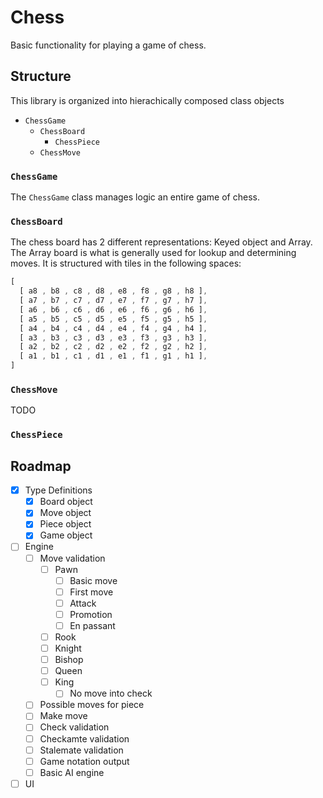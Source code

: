 # Chess
Basic functionality for playing a game of chess.

## Structure

This library is organized into hierachically composed class objects

- `ChessGame`
  - `ChessBoard`
    - `ChessPiece`
  - `ChessMove`

### `ChessGame`

The `ChessGame` class manages logic an entire game of chess.

### `ChessBoard`

The chess board has 2 different representations: Keyed object and Array.
The Array board is what is generally used for lookup and determining moves.
It is structured with tiles in the following spaces:

```typescript
[
  [ a8 , b8 , c8 , d8 , e8 , f8 , g8 , h8 ],
  [ a7 , b7 , c7 , d7 , e7 , f7 , g7 , h7 ],
  [ a6 , b6 , c6 , d6 , e6 , f6 , g6 , h6 ],
  [ a5 , b5 , c5 , d5 , e5 , f5 , g5 , h5 ],
  [ a4 , b4 , c4 , d4 , e4 , f4 , g4 , h4 ],
  [ a3 , b3 , c3 , d3 , e3 , f3 , g3 , h3 ],
  [ a2 , b2 , c2 , d2 , e2 , f2 , g2 , h2 ],
  [ a1 , b1 , c1 , d1 , e1 , f1 , g1 , h1 ],
]
```

### `ChessMove`

TODO

### `ChessPiece`

## Roadmap
- [x] Type Definitions
  - [x] Board object
  - [x] Move object
  - [x] Piece object
  - [x] Game object
- [ ] Engine
  - [ ] Move validation
    - [ ] Pawn
      - [ ] Basic move
      - [ ] First move
      - [ ] Attack
      - [ ] Promotion
      - [ ] En passant
    - [ ] Rook
    - [ ] Knight
    - [ ] Bishop
    - [ ] Queen
    - [ ] King
      - [ ] No move into check
  - [ ] Possible moves for piece
  - [ ] Make move
  - [ ] Check validation
  - [ ] Checkamte validation
  - [ ] Stalemate validation
  - [ ] Game notation output
  - [ ] Basic AI engine
- [ ] UI